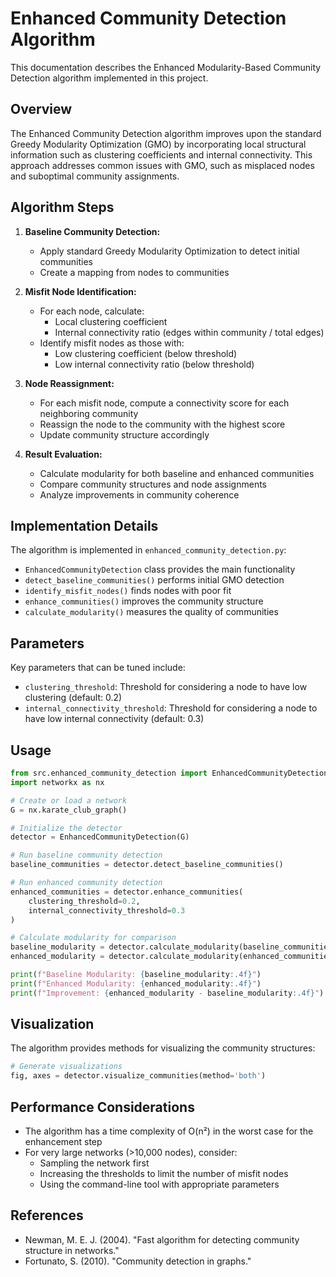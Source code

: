 # Enhanced Community Detection Algorithm

This documentation describes the Enhanced Modularity-Based Community Detection algorithm implemented in this project.

## Overview

The Enhanced Community Detection algorithm improves upon the standard Greedy Modularity Optimization (GMO) by incorporating local structural information such as clustering coefficients and internal connectivity. This approach addresses common issues with GMO, such as misplaced nodes and suboptimal community assignments.

## Algorithm Steps

1. **Baseline Community Detection:**
   - Apply standard Greedy Modularity Optimization to detect initial communities
   - Create a mapping from nodes to communities

2. **Misfit Node Identification:**
   - For each node, calculate:
     - Local clustering coefficient
     - Internal connectivity ratio (edges within community / total edges)
   - Identify misfit nodes as those with:
     - Low clustering coefficient (below threshold)
     - Low internal connectivity ratio (below threshold)

3. **Node Reassignment:**
   - For each misfit node, compute a connectivity score for each neighboring community
   - Reassign the node to the community with the highest score
   - Update community structure accordingly

4. **Result Evaluation:**
   - Calculate modularity for both baseline and enhanced communities
   - Compare community structures and node assignments
   - Analyze improvements in community coherence

## Implementation Details

The algorithm is implemented in `enhanced_community_detection.py`:

- `EnhancedCommunityDetection` class provides the main functionality
- `detect_baseline_communities()` performs initial GMO detection
- `identify_misfit_nodes()` finds nodes with poor fit
- `enhance_communities()` improves the community structure
- `calculate_modularity()` measures the quality of communities

## Parameters

Key parameters that can be tuned include:

- `clustering_threshold`: Threshold for considering a node to have low clustering (default: 0.2)
- `internal_connectivity_threshold`: Threshold for considering a node to have low internal connectivity (default: 0.3)

## Usage

```python
from src.enhanced_community_detection import EnhancedCommunityDetection
import networkx as nx

# Create or load a network
G = nx.karate_club_graph()

# Initialize the detector
detector = EnhancedCommunityDetection(G)

# Run baseline community detection
baseline_communities = detector.detect_baseline_communities()

# Run enhanced community detection
enhanced_communities = detector.enhance_communities(
    clustering_threshold=0.2,
    internal_connectivity_threshold=0.3
)

# Calculate modularity for comparison
baseline_modularity = detector.calculate_modularity(baseline_communities)
enhanced_modularity = detector.calculate_modularity(enhanced_communities)

print(f"Baseline Modularity: {baseline_modularity:.4f}")
print(f"Enhanced Modularity: {enhanced_modularity:.4f}")
print(f"Improvement: {enhanced_modularity - baseline_modularity:.4f}")
```

## Visualization

The algorithm provides methods for visualizing the community structures:

```python
# Generate visualizations
fig, axes = detector.visualize_communities(method='both')
```

## Performance Considerations

- The algorithm has a time complexity of O(n²) in the worst case for the enhancement step
- For very large networks (>10,000 nodes), consider:
  - Sampling the network first
  - Increasing the thresholds to limit the number of misfit nodes
  - Using the command-line tool with appropriate parameters

## References

- Newman, M. E. J. (2004). "Fast algorithm for detecting community structure in networks."
- Fortunato, S. (2010). "Community detection in graphs."
